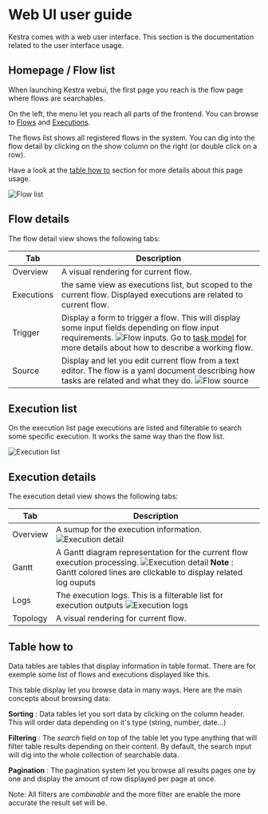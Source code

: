 # Web UI user guide

Kestra comes with a web user interface. This section is the documentation related to the user interface usage.

## Homepage / Flow list

When launching Kestra webui, the first page you reach is the flow page where flows are searchables.

On the left, the menu let you reach all parts of the frontend. You can browse to [Flows](/terminology#flow) and [Executions](/terminology/#execution).

The flows list shows all registered flows in the system. You can dig into the flow detail by clicking on the show column on the right (or double click on a row).

Have a look at the [table how to](/webui/#table-how-to) section for more details about this page usage.

![Flow list](/webui/execution-list.jpg)

## Flow details

The flow detail view shows the following tabs:

|Tab|Description|
|-|-|
|Overview|A visual rendering for current flow.|
|Executions|the same view as executions list, but scoped to the current flow. Displayed executions are related to current flow.|
|Trigger|Display a form to trigger a flow. This will display some input fields depending on flow input requirements. ![Flow inputs](/webui/inputs.jpg). Go to [task model](/task) for more details about how to describe a working flow.|
|Source|Display and let you edit current flow from a text editor. The flow is a yaml document describing how tasks are related and what they do. ![Flow source](/webui/source.jpg)|

## Execution list

On the execution list page executions are listed and filterable to search some specific execution. It works the same way than the flow list.

![Execution list](/webui/execution-list.jpg)

## Execution details

The execution detail view shows the following tabs:

|Tab|Description|
|-|-|
|Overview|A sumup for the execution information. ![Execution detail](/webui/execution-detail.jpg)|
|Gantt|A Gantt diagram representation for the current flow execution processing. ![Execution detail](/webui/execution-gantt.jpg) **Note** : Gantt colored lines are clickable to display related log ouputs|
|Logs|The execution logs. This is a filterable list for execution outputs ![Execution logs](/webui/execution-logs.jpg)|
|Topology|A visual rendering for current flow.|

## Table how to

Data tables are tables that display information in table format. There are for exemple some list of flows and executions displayed like this.

This table display let you browse data in many ways. Here are the main concepts about browsing data:

**Sorting** : Data tables let you sort data by clicking on the column header. This will order data depending on it's type (string, number, date...)

**Filtering** : The *search* field on top of the table let you type anything that will filter table results depending on their content. By default, the search input will dig into the whole collection of searchable data.

**Pagination** : The pagination system let you browse all results pages one by one and display the amount of row displayed per page at once.

Note: All filters are *combinable* and the more filter are enable the more accurate the result set will be.
